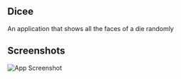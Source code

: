 
## Dicee

An application that shows all the faces of a die randomly

## Screenshots

![App Screenshot](https://i.ibb.co/WtgWCnb/Captura-de-Tela-2022-06-20-a-s-17-15-24.png)

